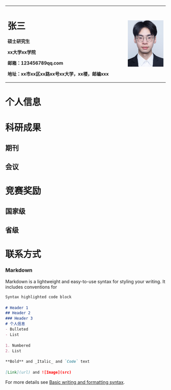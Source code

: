<table border="0">
  <tr>
    <td width="75%">
      <h1>张三</h1>
      <p><b>硕士研究生</b></p>
      <p><b>xx大学xx学院</b></p>
      <p><b>邮箱：123456789qq.com</b></p>
      <p><b>地址：xx市xx区xx路xx号xx大学，xx楼，邮编xxx</b></p>
    </td>
    <td width="25%">
      <img src="./mine.jpg" width="100%"/>
    </td>
  </tr>
</table>

# 个人信息
# 科研成果
## 期刊
## 会议
# 竞赛奖励
## 国家级
## 省级
# 联系方式
### Markdown

Markdown is a lightweight and easy-to-use syntax for styling your writing. It includes conventions for

```markdown
Syntax highlighted code block

# Header 1
## Header 2
### Header 3
# 个人信息
- Bulleted
- List

1. Numbered
2. List

**Bold** and _Italic_ and `Code` text

[Link](url) and ![Image](src)
```

For more details see [Basic writing and formatting syntax](https://docs.github.com/en/github/writing-on-github/getting-started-with-writing-and-formatting-on-github/basic-writing-and-formatting-syntax).

